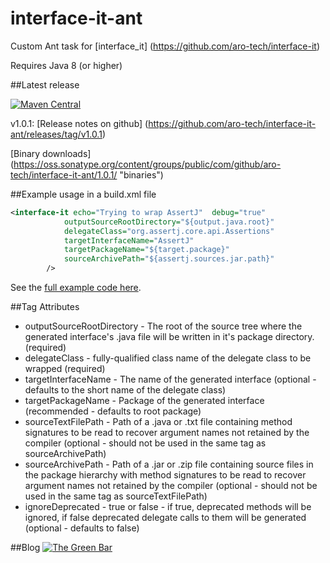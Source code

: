 # interface-it-ant
Custom Ant task for [interface_it] (https://github.com/aro-tech/interface-it)

Requires Java 8 (or higher)


##Latest release

[![Maven Central](https://maven-badges.herokuapp.com/maven-central/com.github.aro-tech/interface-it-ant/badge.svg)](http://search.maven.org/#artifactdetails|com.github.aro-tech|interface-it-ant|1.0.1|jar)

v1.0.1: [Release notes on github] (https://github.com/aro-tech/interface-it-ant/releases/tag/v1.0.1)

[Binary downloads] (https://oss.sonatype.org/content/groups/public/com/github/aro-tech/interface-it-ant/1.0.1/ "binaries")

##Example usage in a build.xml file

```xml
<interface-it echo="Trying to wrap AssertJ"  debug="true"
			outputSourceRootDirectory="${output.java.root}" 
			delegateClass="org.assertj.core.api.Assertions" 
			targetInterfaceName="AssertJ" 
			targetPackageName="${target.package}"
			sourceArchivePath="${assertj.sources.jar.path}"
		/>
```
		
See the [full example code here](https://github.com/aro-tech/interface-it-ant/blob/master/examples/build.xml "full example code").

##Tag Attributes
 * outputSourceRootDirectory - The root of the source tree where the generated interface's .java file will be written in it's package directory. (required)
 * delegateClass - fully-qualified class name of the delegate class to be wrapped (required)
 * targetInterfaceName - The name of the generated interface (optional - defaults to the short name of the delegate class)  
 * targetPackageName - Package of the generated interface (recommended - defaults to root package) 
 * sourceTextFilePath - Path of a .java or .txt file containing method signatures to be read to recover argument names not retained by the compiler (optional - should not be used in the same tag as sourceArchivePath)
 * sourceArchivePath - Path of a .jar or .zip file containing source files in the package hierarchy with method signatures to be read to recover argument names not retained by the compiler (optional - should not be used in the same tag as sourceTextFilePath)
 * ignoreDeprecated - true or false - if true, deprecated methods will be ignored, if false deprecated delegate calls to them will be generated (optional - defaults to false) 

##Blog
[![The Green Bar](https://img.shields.io/badge/My_Blog:-The_Green_Bar-brightgreen.svg)](https://thegreenbar.wordpress.com/)
